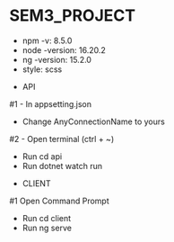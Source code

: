 # SEM3_PROJECT

- npm -v: 8.5.0
- node -version: 16.20.2
- ng -version: 15.2.0
- style: scss

* API

#1 - In appsetting.json

- Change AnyConnectionName to yours

#2 - Open terminal (ctrl + ~)

- Run cd api
- Run dotnet watch run

* CLIENT

#1 Open Command Prompt

- Run cd client
- Run ng serve
